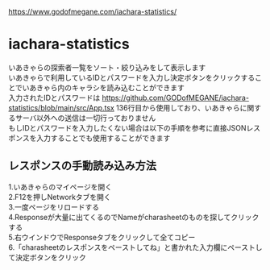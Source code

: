 https://www.godofmegane.com/iachara-statistics/  

# iachara-statistics
いあきゃらの探索者一覧をソート・絞り込みをして表示します  
いあきゃらで利用しているIDとパスワードを入力し決定ボタンをクリックすることでいあきゃら内のキャラシを読み込むことができます  
入力されたIDとパスワードは https://github.com/GODofMEGANE/iachara-statistics/blob/main/src/App.tsx 136行目から使用しており、いあきゃらに関するサーバ以外への送信は一切行っておりません  
もしIDとパスワードを入力したくない場合は以下の手順を参考に直接JSONレスポンスを入力することでも使用することができます  

## レスポンスの手動読み込み方法
1.いあきゃらのマイページを開く  
2.F12を押しNetworkタブを開く  
3.一度ページをリロードする  
4.Responseが大量に出てくるのでNameがcharasheetのものを探してクリックする  
5.右ウインドウでResponseタブをクリックして全てコピー  
6.「charasheetのレスポンスをペーストしてね」と書かれた入力欄にペーストして決定ボタンをクリック  
